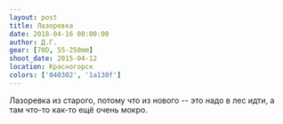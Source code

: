 ```yaml
---
layout: post
title: Лазоревка
date: 2018-04-16 00:00:00
author: Д.Г.
gear: [70D, 55-250mm]
shoot_date: 2015-04-12
location: Красногорск
colors: ['040302', '1a130f']
---
```

Лазоревка из старого, потому что из нового -- это надо в лес идти, а там что-то как-то ещё очень мокро.
